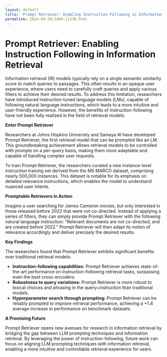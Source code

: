 ```yaml
---
layout: default
title: 'Prompt Retriever: Enabling Instruction Following in Information Retrieval'
permalink: 2024-09-20/2409.11136.html
---
```

# Prompt Retriever: Enabling Instruction Following in Information Retrieval

Information retrieval (IR) models typically rely on a single semantic similarity score to match queries to passages. This often results in an opaque user experience, where users need to carefully craft queries and apply various filters to achieve their desired results. To address this limitation, researchers have introduced instruction-tuned language models (LMs), capable of following natural language instructions, which leads to a more intuitive and user-friendly experience. However, the benefits of instruction-following have not been fully realized in the field of retrieval models.

**Enter Prompt Retriever**

Researchers at Johns Hopkins University and Samaya AI have developed Prompt Retriever, the first retrieval model that can be prompted like an LM. This groundbreaking achievement allows retrieval models to be controlled with prompts on a per-query basis, making them more adaptable and capable of handling complex user requests.

To train Prompt Retriever, the researchers curated a new instance-level instruction training set derived from the MS MARCO dataset, comprising nearly 500,000 instances. This dataset is notable for its emphasis on detailed relevance instructions, which enables the model to understand nuanced user intents.

**Promptable Retrievers in Action**

Imagine a user searching for James Cameron movies, but only interested in those released before 2022 that were not co-directed. Instead of applying a series of filters, they can simply provide Prompt Retriever with the following natural language instruction: "Relevant documents are not co-directed, and are created before 2022." Prompt Retriever will then adapt its notion of relevance accordingly and deliver precisely the desired results.

**Key Findings**

The researchers found that Prompt Retriever exhibits significant benefits over traditional retrieval models:

* **Instruction-following capabilities:** Prompt Retriever achieves state-of-the-art performance on instruction-following retrieval tasks, surpassing even the best cross-encoders.
* **Robustness to query variations:** Prompt Retriever is more robust to lexical choices and phrasing in the query+instruction than traditional models.
* **Hyperparameter search through prompting:** Prompt Retriever can be reliably prompted to improve retrieval performance, achieving a +1.4 average increase in performance on benchmark datasets.

**A Promising Future**

Prompt Retriever opens new avenues for research in information retrieval by bridging the gap between LLM prompting techniques and information retrieval. By leveraging the power of instruction-following, future work can focus on aligning LLM prompting techniques with information retrieval, enabling a more intuitive and controllable retrieval experience for users.

